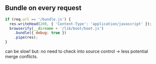 
## Bundle on every request

```js
if (req.url == '/bundle.js') {
  res.writeHead(200, { 'Content-Type': 'application/javascript' });
  browserify(__dirname + '/lib/boot/boot.js')
    .bundle({ debug: true })
    .pipe(res);
}
```

can be slow!
but: no need to check into source control -> less potential merge conflicts.

